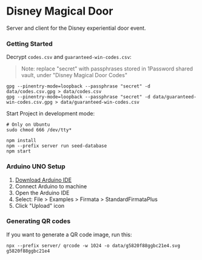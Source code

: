 # Disney Magical Door

Server and client for the Disney experiential door event.

### Getting Started

Decrypt `codes.csv` and `guaranteed-win-codes.csv`:

> Note: replace "secret" with passphrases stored in 1Password shared vault,
> under "Disney Magical Door Codes"

```shell
gpg --pinentry-mode=loopback --passphrase "secret" -d data/codes.csv.gpg > data/codes.csv
gpg --pinentry-mode=loopback --passphrase "secret" -d data/guaranteed-win-codes.csv.gpg > data/guaranteed-win-codes.csv
```

Start Project in development mode:

```
# Only on Ubuntu
sudo chmod 666 /dev/tty*
```

```shell
npm install
npm --prefix server run seed-database
npm start
```

### Arduino UNO Setup

1. [Download Arduino IDE](https://www.arduino.cc/en/software)
2. Connect Arduino to machine
3. Open the Arduino IDE
4. Select: File > Examples > Firmata > StandardFirmataPlus
5. Click "Upload" icon

### Generating QR codes

If you want to generate a QR code image, run this:

```shell
npx --prefix server/ qrcode -w 1024 -o data/g5820f88ggbc21e4.svg g5820f88ggbc21e4
```
